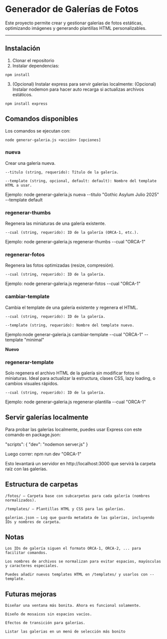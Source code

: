 # Generador de Galerías de Fotos

Este proyecto permite crear y gestionar galerías de fotos estáticas, optimizando imágenes y generando plantillas HTML personalizables.

---

## Instalación

1. Clonar el repositorio  
2. Instalar dependencias:

`npm install`

3. (Opcional) Instalar express para servir galerías localmente:
   (Opcional) Instalar nodemon para hacer auto recarga si actualizas archivos estáticos.

`npm install express`

## Comandos disponibles

Los comandos se ejecutan con:

`node generar-galeria.js <acción> [opciones]`

### nueva

Crear una galería nueva.

    --titulo (string, requerido): Título de la galería.

    --template (string, opcional, default: default): Nombre del template HTML a usar.

Ejemplo: node generar-galeria.js nueva --titulo "Gothic Asylum Julio 2025" --template default

### regenerar-thumbs

Regenera las miniaturas de una galería existente.

    --cual (string, requerido): ID de la galería (ORCA-1, etc.).

Ejemplo: node generar-galeria.js regenerar-thumbs --cual "ORCA-1"

### regenerar-fotos

Regenera las fotos optimizadas (resize, compresión).

    --cual (string, requerido): ID de la galería.

Ejemplo: node generar-galeria.js regenerar-fotos --cual "ORCA-1"

### cambiar-template

Cambia el template de una galería existente y regenera el HTML.

    --cual (string, requerido): ID de la galería.

    --template (string, requerido): Nombre del template nuevo.

Ejemplo:node generar-galeria.js cambiar-template --cual "ORCA-1" --template "minimal"


**Nuevo**
### regenerar-template

Solo regenera el archivo HTML de la galería sin modificar fotos ni miniaturas. Ideal para actualizar la estructura, clases CSS, lazy loading, o cambios visuales rápidos.

    --cual (string, requerido): ID de la galería.

Ejemplo: node generar-galeria.js regenerar-plantilla --cual "ORCA-1"


## Servir galerías localmente

Para probar las galerías localmente, puedes usar Express con este comando en package.json:

"scripts": {
  "dev": "nodemon server.js"
}

Luego correr: npm run dev "ORCA-1"

Esto levantará un servidor en http://localhost:3000 que servirá la carpeta raíz con las galerías.

## Estructura de carpetas

    /fotos/ — Carpeta base con subcarpetas para cada galería (nombres normalizados).

    /templates/ — Plantillas HTML y CSS para las galerías.

    galerias.json — Log que guarda metadata de las galerías, incluyendo IDs y nombres de carpeta.

## Notas

    Los IDs de galería siguen el formato ORCA-1, ORCA-2, ... para facilitar comandos.

    Los nombres de archivos se normalizan para evitar espacios, mayúsculas y caracteres especiales.

    Puedes añadir nuevos templates HTML en /templates/ y usarlos con --template.

## Futuras mejoras

    Diseñar una ventana más bonita. Ahora es funcional solamente.

    Diseño de mosaicos sin espacios vacíos.

    Efectos de transición para galerías.

    Listar las galerias en un menú de selección más bonito



